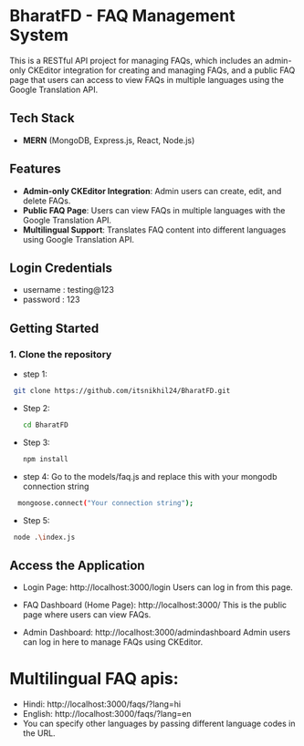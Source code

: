 # BharatFD - FAQ Management System

This is a RESTful API project for managing FAQs, which includes an admin-only CKEditor integration for creating and managing FAQs, and a public FAQ page that users can access to view FAQs in multiple languages using the Google Translation API.

## Tech Stack
- **MERN** (MongoDB, Express.js, React, Node.js)

## Features
- **Admin-only CKEditor Integration**: Admin users can create, edit, and delete FAQs.
- **Public FAQ Page**: Users can view FAQs in multiple languages with the Google Translation API.
- **Multilingual Support**: Translates FAQ content into different languages using Google Translation API.

## Login Credentials
- username : testing@123
- password : 123


## Getting Started

### 1. Clone the repository

- step 1:
 ```bash
  git clone https://github.com/itsnikhil24/BharatFD.git
  ```
- Step 2:
  ```bash
  cd BharatFD
  ```
- Step 3:
  ```bash
  npm install
  ```
- step 4: Go to the models/faq.js and replace this with your mongodb connection string
```bash
  mongoose.connect("Your connection string"); 
```
- Step 5:
 ```bash
  node .\index.js
  ```


## Access the Application
- Login Page: http://localhost:3000/login
   Users can log in from this page.

- FAQ Dashboard (Home Page): http://localhost:3000/
This is the public page where users can view FAQs.

- Admin Dashboard: http://localhost:3000/admindashboard
Admin users can log in here to manage FAQs using CKEditor.

# Multilingual FAQ apis:

- Hindi: http://localhost:3000/faqs/?lang=hi
- English: http://localhost:3000/faqs/?lang=en
- You can specify other languages by passing different language codes in the URL.

